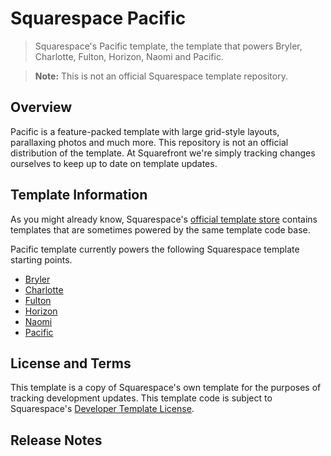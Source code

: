 # Squarespace Pacific
> Squarespace's Pacific template, the template that powers Bryler, Charlotte, Fulton, Horizon, Naomi and Pacific.

> **Note:** This is not an official Squarespace template repository.

## Overview
Pacific is a feature-packed template with large grid-style layouts, parallaxing photos and much more. This repository is not an official distribution of the template. At Squarefront we're simply tracking changes ourselves to keep up to date on template updates.

## Template Information

As you might already know, Squarespace's [official template store](http://squarespace.com/templates) contains templates that are sometimes powered by the same template code base.

Pacific template currently powers the following Squarespace template starting points.

* [Bryler](http://bryler-demo.squarespace.com)
* [Charlotte](http://charlotte-demo.squarespace.com)
* [Fulton](http://fulton-demo.squarespace.com)
* [Horizon](http://horizon-demo.squarespace.com)
* [Naomi](http://naomi-demo.squarespace.com)
* [Pacific](http://pacific-demo.squarespace.com)

## License and Terms

This template is a copy of Squarespace's own template for the purposes of tracking development updates. This template code is subject to Squarespace's [Developer Template License](https://www.squarespace.com/template-license/).

## Release Notes